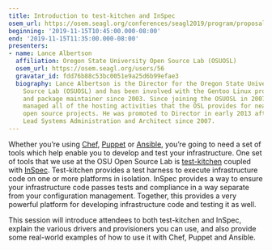 ```yaml
---
title: Introduction to test-kitchen and InSpec
osem_url: https://osem.seagl.org/conferences/seagl2019/program/proposals/655
beginning: '2019-11-15T10:45:00.000-08:00'
end: '2019-11-15T11:35:00.000-08:00'
presenters:
- name: Lance Albertson
  affiliation: Oregon State University Open Source Lab (OSUOSL)
  osem_url: https://osem.seagl.org/users/56
  gravatar_id: fdd76b88c53bc0051e9a25d6b99efae3
  biography: Lance Albertson is the Director for the Oregon State University Open
    Source Lab (OSUOSL) and has been involved with the Gentoo Linux project as a developer
    and package maintainer since 2003. Since joining the OSUOSL in 2007, Lance has
    managed all of the hosting activities that the OSL provides for nearly 160 high-profile
    open source projects. He was promoted to Director in early 2013 after being the
    Lead Systems Administration and Architect since 2007.
---
```


Whether you’re using [Chef](https://www.chef.io/), [Puppet](https://puppet.com/) or [Ansible](https://www.ansible.com/), you’re going to need a set of tools which help enable you to develop and test your infrastructure. One set of tools that we use at the OSU Open Source Lab is [test-kitchen](https://kitchen.ci/) coupled with [InSpec](https://www.inspec.io/). Test-kitchen provides a test harness to execute infrastructure code on one or more platforms in isolation. InSpec provides a way to ensure your infrastructure code passes tests and compliance in a way separate from your configuration management. Together, this provides a very powerful platform for developing infrastructure code and testing it as well.

This session will introduce attendees to both test-kitchen and InSpec, explain the various drivers and provisioners you can use, and also provide some real-world examples of how to use it with Chef, Puppet and Ansible.
